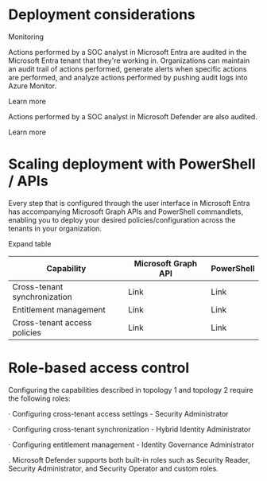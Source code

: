 <!-- PageHeader="provisioned into their tenant and perform the necessary approvals in their tenant, topology 2 will best meet their needs." -->

Deployment considerations
===

Monitoring

Actions performed by a SOC analyst in Microsoft Entra are audited in the Microsoft Entra tenant that they're working in. Organizations can maintain an audit trail of actions performed, generate alerts when specific actions are performed, and analyze actions performed by pushing audit logs into Azure Monitor.

Learn more

Actions performed by a SOC analyst in Microsoft Defender are also audited.

Learn more


# Scaling deployment with PowerShell / APIs

Every step that is configured through the user interface in Microsoft Entra has accompanying Microsoft Graph APIs and PowerShell commandlets, enabling you to deploy your desired policies/configuration across the tenants in your organization.

Expand table

| Capability | Microsoft Graph API | PowerShell |
| - | - | - |
| Cross-tenant synchronization | Link | Link |
| Entitlement management | Link | Link |
| Cross-tenant access policies | Link | Link |


# Role-based access control

Configuring the capabilities described in topology 1 and topology 2 require the following roles:

· Configuring cross-tenant access settings - Security Administrator

· Configuring cross-tenant synchronization - Hybrid Identity Administrator

· Configuring entitlement management - Identity Governance Administrator

. Microsoft Defender supports both built-in roles such as Security Reader, Security Administrator, and Security Operator and custom roles.

